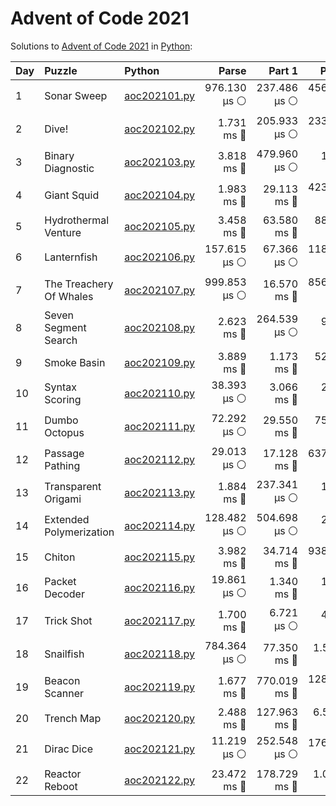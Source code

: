 # Advent of Code 2021

Solutions to [Advent of Code 2021](https://adventofcode.com/2021/) in [Python](https://www.python.org/):

| Day  | Puzzle                  | Python                                                  |        Parse |       Part 1 |       Part 2 |
| :--- | :---------------------- | :------------------------------------------------------ | -----------: | -----------: | -----------: |
| 1    | Sonar Sweep             | [aoc202101.py](01_sonar_sweep/aoc202101.py)             | 976.130 μs ⚪️ | 237.486 μs ⚪️ | 456.536 μs ⚪️ |
| 2    | Dive!                   | [aoc202102.py](02_dive/aoc202102.py)                    |   1.731 ms 🔵 | 205.933 μs ⚪️ | 233.480 μs ⚪️ |
| 3    | Binary Diagnostic       | [aoc202103.py](03_binary_diagnostic/aoc202103.py)       |   3.818 ms 🔵 | 479.960 μs ⚪️ |   1.937 ms 🔵 |
| 4    | Giant Squid             | [aoc202104.py](04_giant_squid/aoc202104.py)             |   1.983 ms 🔵 |  29.113 ms 🔵 | 423.758 μs ⚪️ |
| 5    | Hydrothermal Venture    | [aoc202105.py](05_hydrothermal_venture/aoc202105.py)    |   3.458 ms 🔵 |  63.580 ms 🔵 |  88.158 ms 🔵 |
| 6    | Lanternfish             | [aoc202106.py](06_lanternfish/aoc202106.py)             | 157.615 μs ⚪️ |  67.366 μs ⚪️ | 118.819 μs ⚪️ |
| 7    | The Treachery Of Whales | [aoc202107.py](07_the_treachery_of_whales/aoc202107.py) | 999.853 μs ⚪️ |  16.570 ms 🔵 | 856.528 μs ⚪️ |
| 8    | Seven Segment Search    | [aoc202108.py](08_seven_segment_search/aoc202108.py)    |   2.623 ms 🔵 | 264.539 μs ⚪️ |   9.712 ms 🔵 |
| 9    | Smoke Basin             | [aoc202109.py](09_smoke_basin/aoc202109.py)             |   3.889 ms 🔵 |   1.173 ms 🔵 |  52.398 ms 🔵 |
| 10   | Syntax Scoring          | [aoc202110.py](10_syntax_scoring/aoc202110.py)          |  38.393 μs ⚪️ |   3.066 ms 🔵 |   2.928 ms 🔵 |
| 11   | Dumbo Octopus           | [aoc202111.py](11_dumbo_octopus/aoc202111.py)           |  72.292 μs ⚪️ |  29.550 ms 🔵 |  75.901 ms 🔵 |
| 12   | Passage Pathing         | [aoc202112.py](12_passage_pathing/aoc202112.py)         |  29.013 μs ⚪️ |  17.128 ms 🔵 | 637.546 ms 🔵 |
| 13   | Transparent Origami     | [aoc202113.py](13_transparent_origami/aoc202113.py)     |   1.884 ms 🔵 | 237.341 μs ⚪️ |   1.052 ms 🔵 |
| 14   | Extended Polymerization | [aoc202114.py](14_extended_polymerization/aoc202114.py) | 128.482 μs ⚪️ | 504.698 μs ⚪️ |   2.177 ms 🔵 |
| 15   | Chiton                  | [aoc202115.py](15_chiton/aoc202115.py)                  |   3.982 ms 🔵 |  34.714 ms 🔵 | 938.043 ms 🔵 |
| 16   | Packet Decoder          | [aoc202116.py](16_packet_decoder/aoc202116.py)          |  19.861 μs ⚪️ |   1.340 ms 🔵 |   1.660 ms 🔵 |
| 17   | Trick Shot              | [aoc202117.py](17_trick_shot/aoc202117.py)              |   1.700 ms 🔵 |   6.721 μs ⚪️ |   4.096 ms 🔵 |
| 18   | Snailfish               | [aoc202118.py](18_snailfish/aoc202118.py)               | 784.364 μs ⚪️ |  77.350 ms 🔵 |    1.540 s 🔴 |
| 19   | Beacon Scanner          | [aoc202119.py](19_beacon_scanner/aoc202119.py)          |   1.677 ms 🔵 | 770.019 ms 🔵 | 128.229 μs ⚪️ |
| 20   | Trench Map              | [aoc202120.py](20_trench_map/aoc202120.py)              |   2.488 ms 🔵 | 127.963 ms 🔵 |    6.592 s 🔴 |
| 21   | Dirac Dice              | [aoc202121.py](21_dirac_dice/aoc202121.py)              |  11.219 μs ⚪️ | 252.548 μs ⚪️ | 176.003 ms 🔵 |
| 22   | Reactor Reboot          | [aoc202122.py](22_reactor_reboot/aoc202122.py)          |  23.472 ms 🔵 | 178.729 ms 🔵 |    1.078 s 🔴 |

